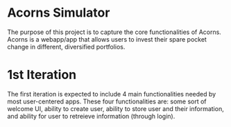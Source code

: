# Acorns Simulator
The purpose of this project is to capture the core functionalities of Acorns. Acorns is a webapp/app that allows users to invest their spare pocket change in different, diversified portfolios.

# 1st Iteration
The first iteration is expected to include 4 main functionalities needed by most user-centered apps. 
These four functionalities are: some sort of welcome UI, ability to create user, ability to store user and their information, and ability for user to retreieve information (through login).
